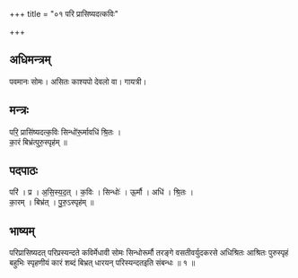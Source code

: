 +++
title = "०१ परि प्रासिष्यदत्कविः"

+++
## अधिमन्त्रम्
पवमानः सोमः। असितः काश्यपो देवलो वा। गायत्री।

## मन्त्रः
परि॒ प्रासि॑ष्यदत्क॒विः सिन्धो॑रू॒र्मावधि॑ श्रि॒तः ।  
का॒रं बिभ्र॑त्पुरु॒स्पृह॑म् ॥

## पदपाठः
परि॑ । प्र । अ॒सि॒स्य॒द॒त् । क॒विः । सिन्धोः॑ । ऊ॒र्मौ । अधि॑ । श्रि॒तः ।  
का॒रम् । बिभ्र॑त् । पु॒रु॒ऽस्पृह॑म् ॥

## भाष्यम्
परिप्रासिष्यदत् परिप्रस्यन्दते कविर्मेधावी सोमः सिन्धोरूर्मौ तरङ्गे वसतीवर्युदकरसे अधिश्रितः आश्रितः पुरुस्पृहं बहुभिः स्पृहणीयं कारं शब्दं बिभ्रत् धारयन् परिस्यन्दतइति संबन्धः ॥ १ ॥